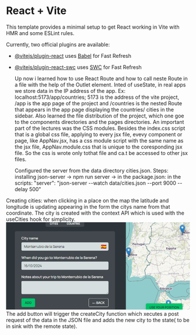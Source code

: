 # React + Vite

This template provides a minimal setup to get React working in Vite with HMR and some ESLint rules.

Currently, two official plugins are available:

- [@vitejs/plugin-react](https://github.com/vitejs/vite-plugin-react/blob/main/packages/plugin-react/README.md) uses [Babel](https://babeljs.io/) for Fast Refresh
- [@vitejs/plugin-react-swc](https://github.com/vitejs/vite-plugin-react-swc) uses [SWC](https://swc.rs/) for Fast Refresh

  Up now i learned how to use React Route and how to call neste Route in a file with the help of the Outlet element. Inted of useState, in real apps we store data in the IP address of the app. Ex: localhost:5173/app/countries; 5173 is the address of the vite project, /app is the app page of the project and /countries is the nested Route that appears in the app page displaying the countries/ cities in the sidebar. Also learned the file distribution of the project, which one goe to the components directories and the pages directories. An important part of the lectures was the CSS modules. Besides the index.css script that is a global css file, applying to every jsx file, evevy component or page, like AppNav.jsx, has a css module script with the same name as the jsx file, AppNav.module.css that is unique to the coresponding jsx file. So the css is wrote only tothat file and ca.t be accessed to other jsx files.

  Configured the server from the data directory cities.json.
  Steps: installing json-server -> npm run server
  -> in the package.json: in the scripts: "server": "json-server --watch data/cities.json --port 9000 --delay 500"

Creating cities: when clicking in a place on the map the latitude and longitude is updating appearing in the form the citys name from that coordinate. The city is created with the context API which is used with the useCities hook for simplicity.
![image with the cities form](image.png)
The add button will trigger the createCity function which xecutes a post request of the data in the JSON file and adds the new city to the state( to be in sink with the remote state).
